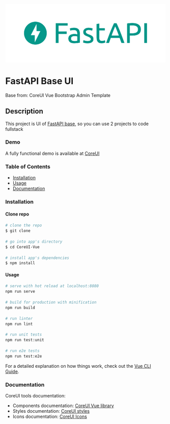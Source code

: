 ![alt text](logo-teal.png "FastAPI")

# FastAPI Base UI
Base from: CoreUI Vue Bootstrap Admin Template

## Description

This project is UI of [FastAPI base](https://github.com/Longdh57/fastapi-base), so you can use 2 projects to code fullstack

### Demo

A fully functional demo is available at [CoreUI](http://coreui.io/vue/)

### Table of Contents

- [Installation](#installation)
- [Usage](#usage)
- [Documentation](#documentation)

### Installation

#### Clone repo

``` bash
# clone the repo
$ git clone 

# go into app's directory
$ cd CoreUI-Vue

# install app's dependencies
$ npm install
```

#### Usage

``` bash
# serve with hot reload at localhost:8080
npm run serve

# build for production with minification
npm run build

# run linter
npm run lint

# run unit tests
npm run test:unit

# run e2e tests
npm run test:e2e

```

For a detailed explanation on how things work, check out the [Vue CLI Guide](https://cli.vuejs.org/guide/).

### Documentation

CoreUI tools documentation:

- Components documentation: [CoreUI Vue library](https://coreui.io/vue/docs)
- Styles documentation: [CoreUI styles](https://coreui.io/docs)
- Icons documentation: [CoreUI Icons](http://coreui.io/icons)
